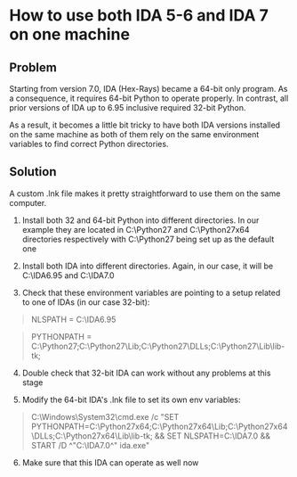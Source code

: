 # How to use both IDA 5-6 and IDA 7 on one machine

## Problem

Starting from version 7.0, IDA (Hex-Rays) became a 64-bit only program. As a consequence, it requires 64-bit Python to operate properly. In contrast, all prior versions of IDA up to 6.95 inclusive required 32-bit Python.

As a result, it becomes a little bit tricky to have both IDA versions installed on the same machine as both of them rely on the same environment variables to find correct Python directories.

## Solution

A custom .lnk file makes it pretty straightforward to use them on the same computer.

1. Install both 32 and 64-bit Python into different directories. In our example they are located in C:\Python27 and C:\Python27x64 directories respectively with C:\Python27 being set up as the default one

2. Install both IDA into different directories. Again, in our case, it will be C:\IDA6.95 and C:\IDA7.0

3. Check that these environment variables are pointing to a setup related to one of IDAs (in our case 32-bit):

> NLSPATH = C:\IDA6.95

> PYTHONPATH = C:\Python27;C:\Python27\Lib;C:\Python27\DLLs;C:\Python27\Lib\lib-tk;

4. Double check that 32-bit IDA can work without any problems at this stage

5. Modify the 64-bit IDA's .lnk file to set its own env variables:

> C:\Windows\System32\cmd.exe /c "SET PYTHONPATH=C:\Python27x64;C:\Python27x64\Lib;C:\Python27x64\DLLs;C:\Python27x64\Lib\lib-tk; && SET NLSPATH=C:\IDA7.0 && START /D ^"C:\IDA7.0^" ida.exe"

6. Make sure that this IDA can operate as well now
